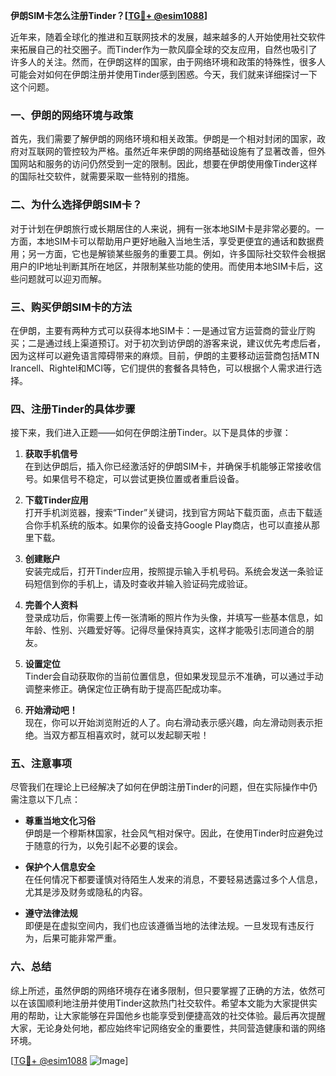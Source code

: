 **伊朗SIM卡怎么注册Tinder？[[TG💪+ @esim1088](https://t.me/s/esim1088)]**

近年来，随着全球化的推进和互联网技术的发展，越来越多的人开始使用社交软件来拓展自己的社交圈子。而Tinder作为一款风靡全球的交友应用，自然也吸引了许多人的关注。然而，在伊朗这样的国家，由于网络环境和政策的特殊性，很多人可能会对如何在伊朗注册并使用Tinder感到困惑。今天，我们就来详细探讨一下这个问题。

### 一、伊朗的网络环境与政策

首先，我们需要了解伊朗的网络环境和相关政策。伊朗是一个相对封闭的国家，政府对互联网的管控较为严格。虽然近年来伊朗的网络基础设施有了显著改善，但外国网站和服务的访问仍然受到一定的限制。因此，想要在伊朗使用像Tinder这样的国际社交软件，就需要采取一些特别的措施。

### 二、为什么选择伊朗SIM卡？

对于计划在伊朗旅行或长期居住的人来说，拥有一张本地SIM卡是非常必要的。一方面，本地SIM卡可以帮助用户更好地融入当地生活，享受更便宜的通话和数据费用；另一方面，它也是解锁某些服务的重要工具。例如，许多国际社交软件会根据用户的IP地址判断其所在地区，并限制某些功能的使用。而使用本地SIM卡后，这些问题就可以迎刃而解。

### 三、购买伊朗SIM卡的方法

在伊朗，主要有两种方式可以获得本地SIM卡：一是通过官方运营商的营业厅购买；二是通过线上渠道预订。对于初次到访伊朗的游客来说，建议优先考虑后者，因为这样可以避免语言障碍带来的麻烦。目前，伊朗的主要移动运营商包括MTN Irancell、Rightel和MCI等，它们提供的套餐各具特色，可以根据个人需求进行选择。

### 四、注册Tinder的具体步骤

接下来，我们进入正题——如何在伊朗注册Tinder。以下是具体的步骤：

1. **获取手机信号**  
   在到达伊朗后，插入你已经激活好的伊朗SIM卡，并确保手机能够正常接收信号。如果信号不稳定，可以尝试更换位置或者重启设备。

2. **下载Tinder应用**  
   打开手机浏览器，搜索“Tinder”关键词，找到官方网站下载页面，点击下载适合你手机系统的版本。如果你的设备支持Google Play商店，也可以直接从那里下载。

3. **创建账户**  
   安装完成后，打开Tinder应用，按照提示输入手机号码。系统会发送一条验证码短信到你的手机上，请及时查收并输入验证码完成验证。

4. **完善个人资料**  
   登录成功后，你需要上传一张清晰的照片作为头像，并填写一些基本信息，如年龄、性别、兴趣爱好等。记得尽量保持真实，这样才能吸引志同道合的朋友。

5. **设置定位**  
   Tinder会自动获取你的当前位置信息，但如果发现显示不准确，可以通过手动调整来修正。确保定位正确有助于提高匹配成功率。

6. **开始滑动吧！**  
   现在，你可以开始浏览附近的人了。向右滑动表示感兴趣，向左滑动则表示拒绝。当双方都互相喜欢时，就可以发起聊天啦！

### 五、注意事项

尽管我们在理论上已经解决了如何在伊朗注册Tinder的问题，但在实际操作中仍需注意以下几点：

- **尊重当地文化习俗**  
  伊朗是一个穆斯林国家，社会风气相对保守。因此，在使用Tinder时应避免过于随意的行为，以免引起不必要的误会。

- **保护个人信息安全**  
  在任何情况下都要谨慎对待陌生人发来的消息，不要轻易透露过多个人信息，尤其是涉及财务或隐私的内容。

- **遵守法律法规**  
  即便是在虚拟空间内，我们也应该遵循当地的法律法规。一旦发现有违反行为，后果可能非常严重。

### 六、总结

综上所述，虽然伊朗的网络环境存在诸多限制，但只要掌握了正确的方法，依然可以在该国顺利地注册并使用Tinder这款热门社交软件。希望本文能为大家提供实用的帮助，让大家能够在异国他乡也能享受到便捷高效的社交体验。最后再次提醒大家，无论身处何地，都应始终牢记网络安全的重要性，共同营造健康和谐的网络环境。

[[TG💪+ @esim1088](https://t.me/s/esim1088) ![Image](https://i.postimg.cc/4NQfJmqS/Snipaste-2025-05-13-00-14-12.png)]